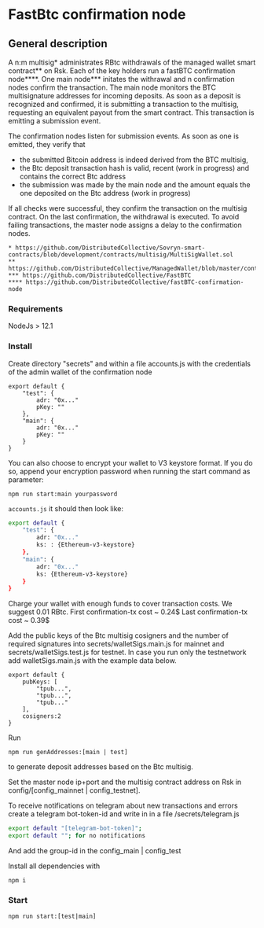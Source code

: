 # FastBtc confirmation node

## General description
A n:m multisig* administrates RBtc withdrawals of the managed wallet smart contract** on Rsk. Each of the key holders run a fastBTC confirmation node****. One main node*** initates the withrawal and n confirmation nodes confirm the transaction.
The main node monitors the BTC multisignature addresses for incoming deposits. As soon as a deposit is recognized and confirmed, it is submitting a transaction to the multisig, requesting an equivalent payout from the smart contract. This transaction is emitting a submission event.
  
The  confirmation nodes listen for submission events. As soon as one is emitted, they verify that  
- the submitted Bitcoin address is indeed derived from the BTC multisig,
- the Btc deposit transaction hash is valid, recent (work in progress) and contains the correct Btc address
- the submission was made by the main node and the amount equals the one deposited on the Btc address (work in progress)

If all checks were successful, they confirm the transaction on the multisig contract. On the last confirmation, the withdrawal is executed.
To avoid failing transactions, the master node assigns a delay to the confirmation nodes.

```
* https://github.com/DistributedCollective/Sovryn-smart-contracts/blob/development/contracts/multisig/MultiSigWallet.sol
** https://github.com/DistributedCollective/ManagedWallet/blob/master/contracts/ManagedWallet.sol
*** https://github.com/DistributedCollective/FastBTC
**** https://github.com/DistributedCollective/fastBTC-confirmation-node
```


### Requirements

NodeJs > 12.1  
 

### Install

Create directory "secrets" and within a file accounts.js with the credentials of the admin wallet of the confirmation node

```
export default {
    "test": {
        adr: "0x..."
        pKey: ""
    },
    "main": {
        adr: "0x..."
        pKey: ""
    }
}
```

You can also choose to encrypt your wallet to V3 keystore format. If you do so, append your encryption password when running the start command as parameter:

```
npm run start:main yourpassword
``` 
`accounts.js` it should then look like:

```sh
export default {
    "test": {
        adr: "0x..."
        ks: : {Ethereum-v3-keystore}    
    },
    "main": {
        adr: "0x..."
        ks: {Ethereum-v3-keystore}
    }
}
```


Charge your wallet with enough funds to cover transaction costs. We suggest 0.01 RBtc.
First confirmation-tx cost ~ 0.24$
Last confirmation-tx cost ~ 0.39$

Add the public keys of the Btc multisig cosigners and the number of required signatures into secrets/walletSigs.main.js for mainnet and
secrets/walletSigs.test.js for testnet.
In case you run only the testnetwork add walletSigs.main.js with the example data below.

```
export default {
    pubKeys: [
        "tpub...",
        "tpub...",
        "tpub..."
    ],
    cosigners:2
} 
```

Run 
```
npm run genAddresses:[main | test] 
```
to generate deposit addresses based on the Btc multisig.


Set the master node ip+port and the multisig contract address on Rsk in config/[config_mainnet | config_testnet].



To receive notifications on telegram about new transactions and errors create a telegram bot-token-id and write in in a file /secrets/telegram.js
```sh
export default "[telegram-bot-token]";
export default ""; for no notifications
```
And add the group-id in the config_main | config_test


Install all dependencies with

`npm i`


### Start

`npm run start:[test|main]`
